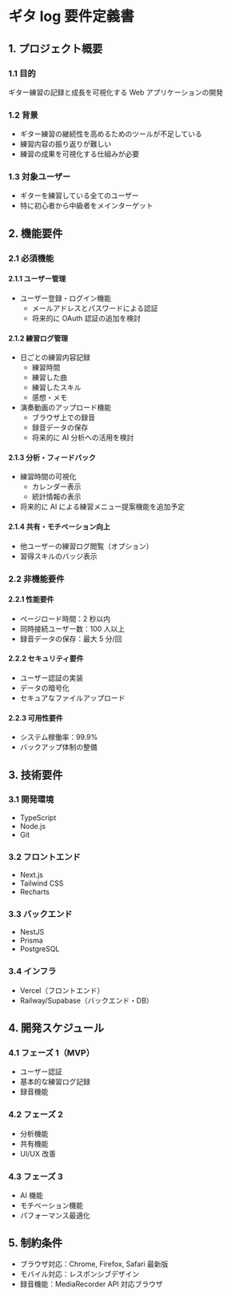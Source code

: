 # ギタ log 要件定義書

## 1. プロジェクト概要

### 1.1 目的

ギター練習の記録と成長を可視化する Web アプリケーションの開発

### 1.2 背景

- ギター練習の継続性を高めるためのツールが不足している
- 練習内容の振り返りが難しい
- 練習の成果を可視化する仕組みが必要

### 1.3 対象ユーザー

- ギターを練習している全てのユーザー
- 特に初心者から中級者をメインターゲット

## 2. 機能要件

### 2.1 必須機能

#### 2.1.1 ユーザー管理

- ユーザー登録・ログイン機能
  - メールアドレスとパスワードによる認証
  - 将来的に OAuth 認証の追加を検討

#### 2.1.2 練習ログ管理

- 日ごとの練習内容記録
  - 練習時間
  - 練習した曲
  - 練習したスキル
  - 感想・メモ
- 演奏動画のアップロード機能
  - ブラウザ上での録音
  - 録音データの保存
  - 将来的に AI 分析への活用を検討

#### 2.1.3 分析・フィードバック

- 練習時間の可視化
  - カレンダー表示
  - 統計情報の表示
- 将来的に AI による練習メニュー提案機能を追加予定

#### 2.1.4 共有・モチベーション向上

- 他ユーザーの練習ログ閲覧（オプション）
- 習得スキルのバッジ表示

### 2.2 非機能要件

#### 2.2.1 性能要件

- ページロード時間：2 秒以内
- 同時接続ユーザー数：100 人以上
- 録音データの保存：最大 5 分/回

#### 2.2.2 セキュリティ要件

- ユーザー認証の実装
- データの暗号化
- セキュアなファイルアップロード

#### 2.2.3 可用性要件

- システム稼働率：99.9%
- バックアップ体制の整備

## 3. 技術要件

### 3.1 開発環境

- TypeScript
- Node.js
- Git

### 3.2 フロントエンド

- Next.js
- Tailwind CSS
- Recharts

### 3.3 バックエンド

- NestJS
- Prisma
- PostgreSQL

### 3.4 インフラ

- Vercel（フロントエンド）
- Railway/Supabase（バックエンド・DB）

## 4. 開発スケジュール

### 4.1 フェーズ 1（MVP）

- ユーザー認証
- 基本的な練習ログ記録
- 録音機能

### 4.2 フェーズ 2

- 分析機能
- 共有機能
- UI/UX 改善

### 4.3 フェーズ 3

- AI 機能
- モチベーション機能
- パフォーマンス最適化

## 5. 制約条件

- ブラウザ対応：Chrome, Firefox, Safari 最新版
- モバイル対応：レスポンシブデザイン
- 録音機能：MediaRecorder API 対応ブラウザ
